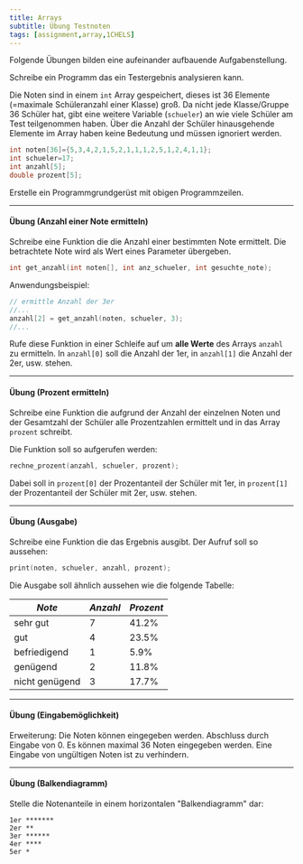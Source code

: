 ```yaml
---
title: Arrays
subtitle: Übung Testnoten
tags: [assignment,array,1CHELS]
---
```


Folgende Übungen bilden eine aufeinander aufbauende Aufgabenstellung.

Schreibe ein Programm das ein Testergebnis analysieren kann.

Die Noten sind in einem `int` Array gespeichert, dieses ist 36 Elemente (=maximale Schüleranzahl einer Klasse) groß. Da nicht jede Klasse/Gruppe 36 Schüler hat, gibt eine weitere Variable (`schueler`) an wie viele Schüler am Test teilgenommen haben. Über die Anzahl der Schüler hinausgehende Elemente im Array haben keine Bedeutung und müssen ignoriert werden.

```c
int noten[36]={5,3,4,2,1,5,2,1,1,1,2,5,1,2,4,1,1};
int schueler=17;
int anzahl[5];
double prozent[5];
```

Erstelle ein Programmgrundgerüst mit obigen Programmzeilen.



---

#### Übung (Anzahl einer Note ermitteln)

Schreibe eine Funktion die die Anzahl einer bestimmten Note ermittelt. Die betrachtete Note wird als Wert eines Parameter übergeben.

```c++
int get_anzahl(int noten[], int anz_schueler, int gesuchte_note);
```

Anwendungsbeispiel:
```c
// ermittle Anzahl der 3er
//...
anzahl[2] = get_anzahl(noten, schueler, 3); 
//...
```
Rufe diese Funktion in einer Schleife auf um **alle Werte** des Arrays `anzahl` zu ermitteln. In `anzahl[0]` soll die Anzahl der 1er, in `anzahl[1]` die Anzahl der 2er, usw. stehen.



---

#### Übung (Prozent ermitteln)

Schreibe eine Funktion die aufgrund der Anzahl der einzelnen Noten und der Gesamtzahl der Schüler alle Prozentzahlen ermittelt und in das Array `prozent` schreibt.

Die Funktion soll so aufgerufen werden:

```c
rechne_prozent(anzahl, schueler, prozent); 
```
Dabei soll in `prozent[0]` der Prozentanteil der Schüler mit 1er, in `prozent[1]` der Prozentanteil der Schüler mit 2er, usw. stehen.



---
#### Übung (Ausgabe)

Schreibe eine Funktion die das Ergebnis ausgibt. Der Aufruf soll so aussehen:

```c
print(noten, schueler, anzahl, prozent);
```
Die Ausgabe soll ähnlich aussehen wie die folgende Tabelle:

| *Note* | *Anzahl* | *Prozent* |
| ------ | -------- | --------- |
| sehr gut 		| 7 | 41.2% |
| gut 			| 4 | 23.5% |
| befriedigend 	| 1 | 5.9% |
| genügend 		| 2 | 11.8% |
| nicht genügend 	| 3 | 17.7% |



---
#### Übung (Eingabemöglichkeit)

Erweiterung: Die Noten können eingegeben werden. Abschluss durch Eingabe von 0. Es können maximal 36 Noten eingegeben werden. Eine Eingabe von ungültigen Noten ist zu verhindern.



---
#### Übung (Balkendiagramm)

Stelle die Notenanteile in einem horizontalen "Balkendiagramm" dar:

```
1er *******
2er **
3er ******
4er ****
5er *
```

